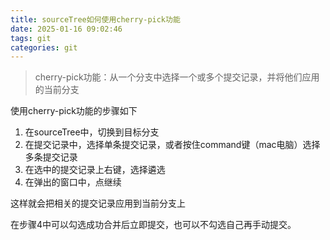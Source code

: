 ```yaml
---
title: sourceTree如何使用cherry-pick功能
date: 2025-01-16 09:02:46
tags: git
categories: git
---
```

> cherry-pick功能：从一个分支中选择一个或多个提交记录，并将他们应用的当前分支

使用cherry-pick功能的步骤如下
1. 在sourceTree中，切换到目标分支
2. 在提交记录中，选择单条提交记录，或者按住command键（mac电脑）选择多条提交记录
3. 在选中的提交记录上右键，选择遴选
4. 在弹出的窗口中，点继续

这样就会把相关的提交记录应用到当前分支上

在步骤4中可以勾选成功合并后立即提交，也可以不勾选自己再手动提交。